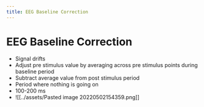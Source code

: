 ```yaml
---
title: EEG Baseline Correction
---
```


# EEG Baseline Correction
- Signal drifts
- Adjust pre stimulus value by averaging across pre stimulus points during baseline period
- Subtract average value from post stimulus period
- Period where nothing is going on
- 100-200 ms
- ![[../assets/Pasted image 20220502154359.png]]






























